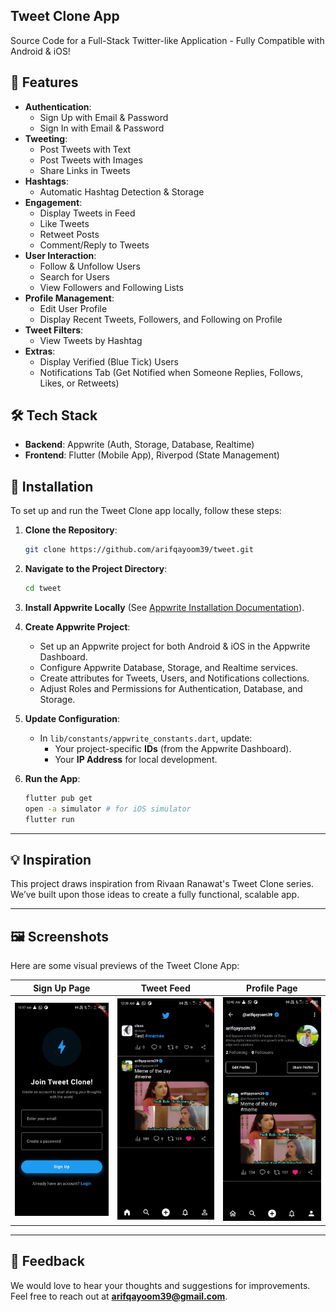 ## Tweet Clone App

Source Code for a Full-Stack Twitter-like Application - Fully Compatible with Android & iOS!


## 🚀 Features

- **Authentication**:
  - Sign Up with Email & Password
  - Sign In with Email & Password
- **Tweeting**:
  - Post Tweets with Text
  - Post Tweets with Images
  - Share Links in Tweets
- **Hashtags**:
  - Automatic Hashtag Detection & Storage
- **Engagement**:
  - Display Tweets in Feed
  - Like Tweets
  - Retweet Posts
  - Comment/Reply to Tweets
- **User Interaction**:
  - Follow & Unfollow Users
  - Search for Users
  - View Followers and Following Lists
- **Profile Management**:
  - Edit User Profile
  - Display Recent Tweets, Followers, and Following on Profile
- **Tweet Filters**:
  - View Tweets by Hashtag
- **Extras**:
  - Display Verified (Blue Tick) Users
  - Notifications Tab (Get Notified when Someone Replies, Follows, Likes, or Retweets)



## 🛠️ Tech Stack

- **Backend**: Appwrite (Auth, Storage, Database, Realtime)
- **Frontend**: Flutter (Mobile App), Riverpod (State Management)
  


## 🔧 Installation

To set up and run the Tweet Clone app locally, follow these steps:

1. **Clone the Repository**:
   ```bash
   git clone https://github.com/arifqayoom39/tweet.git
   ```

2. **Navigate to the Project Directory**:
   ```bash
   cd tweet
   ```

3. **Install Appwrite Locally** (See [Appwrite Installation Documentation](https://appwrite.io/docs/installation)).

4. **Create Appwrite Project**:
   - Set up an Appwrite project for both Android & iOS in the Appwrite Dashboard.
   - Configure Appwrite Database, Storage, and Realtime services.
   - Create attributes for Tweets, Users, and Notifications collections.
   - Adjust Roles and Permissions for Authentication, Database, and Storage.

5. **Update Configuration**:
   - In `lib/constants/appwrite_constants.dart`, update:
     - Your project-specific **IDs** (from the Appwrite Dashboard).
     - Your **IP Address** for local development.

6. **Run the App**:
   ```bash
   flutter pub get
   open -a simulator # for iOS simulator
   flutter run
   ```

---

## 💡 Inspiration

This project draws inspiration from Rivaan Ranawat's Tweet Clone series. We’ve built upon those ideas to create a fully functional, scalable app.

---

## 🖼️ Screenshots

Here are some visual previews of the Tweet Clone App:

| Sign Up Page | Tweet Feed | Profile Page |
|--------------|------------|--------------|
| ![Sign Up](https://github.com/arifqayoom39/tweet/blob/main/signup.jpeg) | ![Tweet Feed](https://github.com/arifqayoom39/tweet/blob/main/tweet.jpeg) | ![Profile Page](https://github.com/arifqayoom39/tweet/blob/main/profile.jpeg) |

---

## 🤝 Feedback

We would love to hear your thoughts and suggestions for improvements. Feel free to reach out at **arifqayoom39@gmail.com**.

